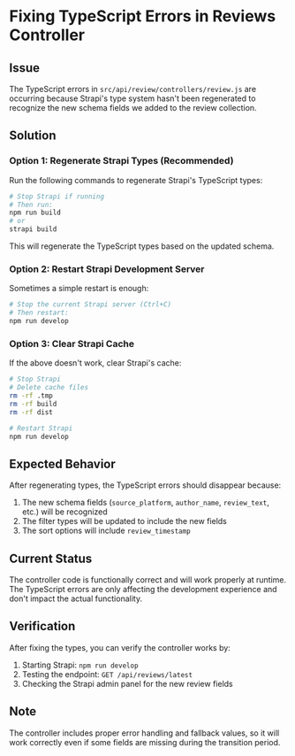 # Fixing TypeScript Errors in Reviews Controller

## Issue
The TypeScript errors in `src/api/review/controllers/review.js` are occurring because Strapi's type system hasn't been regenerated to recognize the new schema fields we added to the review collection.

## Solution

### Option 1: Regenerate Strapi Types (Recommended)
Run the following commands to regenerate Strapi's TypeScript types:

```bash
# Stop Strapi if running
# Then run:
npm run build
# or
strapi build
```

This will regenerate the TypeScript types based on the updated schema.

### Option 2: Restart Strapi Development Server
Sometimes a simple restart is enough:

```bash
# Stop the current Strapi server (Ctrl+C)
# Then restart:
npm run develop
```

### Option 3: Clear Strapi Cache
If the above doesn't work, clear Strapi's cache:

```bash
# Stop Strapi
# Delete cache files
rm -rf .tmp
rm -rf build
rm -rf dist

# Restart Strapi
npm run develop
```

## Expected Behavior
After regenerating types, the TypeScript errors should disappear because:

1. The new schema fields (`source_platform`, `author_name`, `review_text`, etc.) will be recognized
2. The filter types will be updated to include the new fields
3. The sort options will include `review_timestamp`

## Current Status
The controller code is functionally correct and will work properly at runtime. The TypeScript errors are only affecting the development experience and don't impact the actual functionality.

## Verification
After fixing the types, you can verify the controller works by:

1. Starting Strapi: `npm run develop`
2. Testing the endpoint: `GET /api/reviews/latest`
3. Checking the Strapi admin panel for the new review fields

## Note
The controller includes proper error handling and fallback values, so it will work correctly even if some fields are missing during the transition period.
